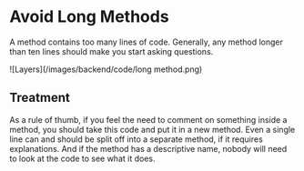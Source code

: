 # Avoid Long Methods

A method contains too many lines of code. Generally, any method longer than ten lines should make you start asking questions.

![Layers](/images/backend/code/long method.png)

## Treatment
As a rule of thumb, if you feel the need to comment on something inside a method, you should take this code and put it in a new method. Even a single line can and should be split off into a separate method, if it requires explanations. And if the method has a descriptive name, nobody will need to look at the code to see what it does.